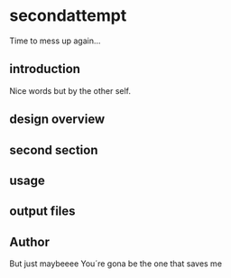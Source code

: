 # secondattempt
Time to mess up again...
## introduction
Nice words but by the other self.
## design overview

## second section  

## usage  

## output files  

## Author
But just maybeeee
You´re gona be the one that saves me
